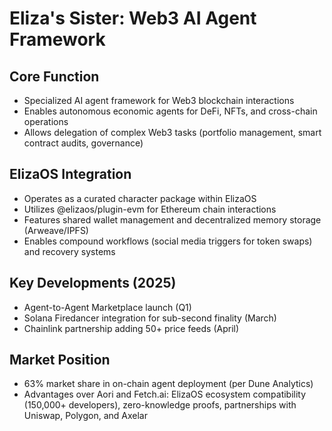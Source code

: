 # Eliza's Sister: Web3 AI Agent Framework

## Core Function
- Specialized AI agent framework for Web3 blockchain interactions
- Enables autonomous economic agents for DeFi, NFTs, and cross-chain operations
- Allows delegation of complex Web3 tasks (portfolio management, smart contract audits, governance)

## ElizaOS Integration
- Operates as a curated character package within ElizaOS
- Utilizes @elizaos/plugin-evm for Ethereum chain interactions
- Features shared wallet management and decentralized memory storage (Arweave/IPFS)
- Enables compound workflows (social media triggers for token swaps) and recovery systems

## Key Developments (2025)
- Agent-to-Agent Marketplace launch (Q1)
- Solana Firedancer integration for sub-second finality (March)
- Chainlink partnership adding 50+ price feeds (April)

## Market Position
- 63% market share in on-chain agent deployment (per Dune Analytics)
- Advantages over Aori and Fetch.ai: ElizaOS ecosystem compatibility (150,000+ developers), zero-knowledge proofs, partnerships with Uniswap, Polygon, and Axelar
